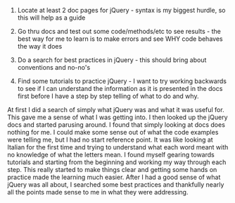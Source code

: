 1) Locate at least 2 doc pages for jQuery - syntax is my biggest hurdle, so this will help as a guide

2) Go thru docs and test out some code/methods/etc to see results - the best way for me to learn is to make 
   errors and see WHY code behaves the way it does

3) Do a search for best practices in jQuery - this should bring about conventions and no-no's 

4) Find some tutorials to practice jQuery - I want to try working backwards to see if I can understand the
   information as it is presented in the docs first before I have a step by step telling of what to do
   and why.


At first I did a search of simply what jQuery was and what it was useful for.  This gave me a sense of what I was getting into.  I then looked up the jQuery docs and started parusing around.  I found that simply looking at docs does nothing for me.  I could make some sense out of what the code examples were telling me, but I had no start reference point.  It was like looking at Italian for the first time and trying to understand what each word meant with no knowledge of what the letters mean.  I found myself gearing towards tutorials and starting from the beginning and working my way through each step.  This really started to make things clear and getting some hands on practice made the learning much easier.  After I had a good sense of what jQuery was all about, I searched some best practices and thankfully nearly all the points made sense to me in what they were addressing.